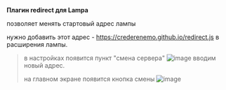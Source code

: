 **Плагин redirect для Lampa**

позволяет менять стартовый адрес лампы

нужно добавить этот адрес - https://crederenemo.github.io/redirect.js в расширения лампы.
> в настройках появится пункт "смена сервера" ![image](https://github.com/user-attachments/assets/ebb97bc1-db47-437d-9f47-1fe4c832a2d8) вводим новый адрес.
> 
> на главном экране появится кнопка смены ![image](https://github.com/user-attachments/assets/dbe6cb9e-11d2-4b03-9d57-459dbb4bcd5b)

